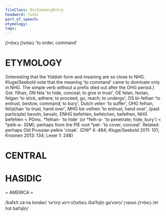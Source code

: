 ```yaml
---
fileClass: DictionaryEntry
headword: באַפֿעלן
part_of_speech: 
etymology: 
tags: 
---
```

באַפֿעלן
באַפֿוילן
'to order, command'

ETYMOLOGY
===========
{Interesting that the Yiddish form and meaning are so close to NHG.
Kluge/Seebold note that the meaning 'to command' came to dominate only in NHG. The simple verb without a prefix died out after the OHG period.}
Got. filhan, ON fela 'to hide, conceal; to give in trust', OE felan, feolan, felgan 'to stick, adhere; to proceed, go, reach; to undergo', OS bi-felhan 'to entrust, bestow, command; to bury', Dutch velen 'to suffer', OHG felhan, fel(a)han 'to trust, hand over', MHG be-velhen 'to entrust, hand over', (past participle) bevoln, bevaln, ENHG befehlen, befelchen, befelhen, NHG befehlen < PGmc. *felhan- 'to hide' (or *felh-a- 'to penetrate; hide, bury') < *pélk-e- (GM); perhaps from the PIE root *pel- 'to cover, conceal'.
Related: perhaps Old Prussian pelkis 'cloak'.
{DW² 4: 484; Kluge/Seebold 2011: 101; Kroonen 2013: 134; Lexer 1: 248}

CENTRAL
========

HASIDIC
=======
= AMERICA = 

/bafɛlt zaˑnə kɩndər/ באַפֿעלט זײַנע קינדער
/baˈfojln̩ gəˈvɔrn̩/ באַפֿוילן געוואָרן
/er hɔt bafɔjln̩/